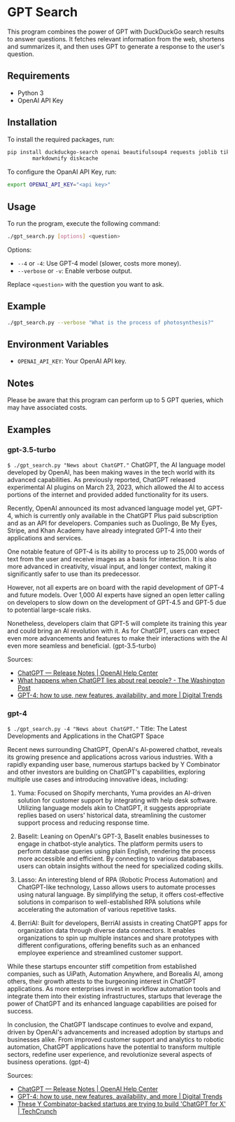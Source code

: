 # GPT Search

This program combines the power of GPT with DuckDuckGo search results to answer
questions. It fetches relevant information from the web, shortens and summarizes
it, and then uses GPT to generate a response to the user's question.

## Requirements

- Python 3
- OpenAI API Key

## Installation

To install the required packages, run:

```bash
pip install duckduckgo-search openai beautifulsoup4 requests joblib tiktoken \
		markdownify diskcache
```

To configure the OpanAI API Key, run:
```bash
export OPENAI_API_KEY="<api key>"
```

## Usage

To run the program, execute the following command:

```bash
./gpt_search.py [options] <question>
```

Options:

- `--4` or `-4`: Use GPT-4 model (slower, costs more money).
- `--verbose` or `-v`: Enable verbose output.

Replace `<question>` with the question you want to ask.

## Example

```bash
./gpt_search.py --verbose "What is the process of photosynthesis?"
```

## Environment Variables

- `OPENAI_API_KEY`: Your OpenAI API key.

## Notes

Please be aware that this program can perform up to 5 GPT queries, which may have associated costs.

## Examples

### gpt-3.5-turbo

`$ ./gpt_search.py "News about ChatGPT."`
ChatGPT, the AI language model developed by OpenAI, has been making waves in the tech world with its advanced capabilities. As previously reported, ChatGPT released experimental AI plugins on March 23, 2023, which allowed the AI to access portions of the internet and provided added functionality for its users.

Recently, OpenAI announced its most advanced language model yet, GPT-4, which is currently only available in the ChatGPT Plus paid subscription and as an API for developers. Companies such as Duolingo, Be My Eyes, Stripe, and Khan Academy have already integrated GPT-4 into their applications and services.

One notable feature of GPT-4 is its ability to process up to 25,000 words of text from the user and receive images as a basis for interaction. It is also more advanced in creativity, visual input, and longer context, making it significantly safer to use than its predecessor.

However, not all experts are on board with the rapid development of GPT-4 and future models. Over 1,000 AI experts have signed an open letter calling on developers to slow down on the development of GPT-4.5 and GPT-5 due to potential large-scale risks.

Nonetheless, developers claim that GPT-5 will complete its training this year and could bring an AI revolution with it. As for ChatGPT, users can expect even more advancements and features to make their interactions with the AI even more seamless and beneficial.
(gpt-3.5-turbo)

Sources:
* [ChatGPT — Release Notes | OpenAI Help Center](https://help.openai.com/en/articles/6825453-chatgpt-release-notes)
* [What happens when ChatGPT lies about real people? - The Washington Post](https://www.washingtonpost.com/technology/2023/04/05/chatgpt-lies/)
* [GPT-4: how to use, new features, availability, and more | Digital Trends](https://www.digitaltrends.com/computing/chatgpt-4-everything-we-know-so-far/)

### gpt-4

`$ ./gpt_search.py -4 "News about ChatGPT."`
Title: The Latest Developments and Applications in the ChatGPT Space

Recent news surrounding ChatGPT, OpenAI's Al-powered chatbot, reveals its growing presence and applications across various industries. With a rapidly expanding user base, numerous startups backed by Y Combinator and other investors are building on ChatGPT's capabilities, exploring multiple use cases and introducing innovative ideas, including:

1. Yuma: Focused on Shopify merchants, Yuma provides an AI-driven solution for customer support by integrating with help desk software. Utilizing language models akin to ChatGPT, it suggests appropriate replies based on users' historical data, streamlining the customer support process and reducing response time.

2. Baselit: Leaning on OpenAI's GPT-3, Baselit enables businesses to engage in chatbot-style analytics. The platform permits users to perform database queries using plain English, rendering the process more accessible and efficient. By connecting to various databases, users can obtain insights without the need for specialized coding skills.

3. Lasso: An interesting blend of RPA (Robotic Process Automation) and ChatGPT-like technology, Lasso allows users to automate processes using natural language. By simplifying the setup, it offers cost-effective solutions in comparison to well-established RPA solutions while accelerating the automation of various repetitive tasks.

4. BerriAI: Built for developers, BerriAI assists in creating ChatGPT apps for organization data through diverse data connectors. It enables organizations to spin up multiple instances and share prototypes with different configurations, offering benefits such as an enhanced employee experience and streamlined customer support.

While these startups encounter stiff competition from established companies, such as UiPath, Automation Anywhere, and Borealis AI, among others, their growth attests to the burgeoning interest in ChatGPT applications. As more enterprises invest in workflow automation tools and integrate them into their existing infrastructures, startups that leverage the power of ChatGPT and its enhanced language capabilities are poised for success.

In conclusion, the ChatGPT landscape continues to evolve and expand, driven by OpenAI's advancements and increased adoption by startups and businesses alike. From improved customer support and analytics to robotic automation, ChatGPT applications have the potential to transform multiple sectors, redefine user experience, and revolutionize several aspects of business operations.
(gpt-4)

Sources:
* [ChatGPT — Release Notes | OpenAI Help Center](https://help.openai.com/en/articles/6825453-chatgpt-release-notes)
* [GPT-4: how to use, new features, availability, and more | Digital Trends](https://www.digitaltrends.com/computing/chatgpt-4-everything-we-know-so-far/)
* [These Y Combinator-backed startups are trying to build 'ChatGPT for X' | TechCrunch](https://techcrunch.com/2023/04/04/these-y-combinator-startups-are-trying-to-build-chatgpt-for-x/)
